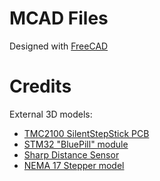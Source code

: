 # MCAD Files
Designed with [FreeCAD](https://www.freecadweb.org)
# Credits
External 3D models:
* [TMC2100 SilentStepStick PCB](https://grabcad.com/library/tmc21x0-silentstepstick-board-1)
* [STM32 "BluePill" module](https://grabcad.com/library/stm32f103c8t6-blue-pill-board-1)
* [Sharp Distance Sensor](https://grabcad.com/library/sharp-gp2y0a21yk0f)
* [NEMA 17 Stepper model](https://github.com/FreeCAD/FreeCAD-library/blob/master/Electrical%20Parts/Motors/NEMA-17_Stepper_Motor_47mm.step)

